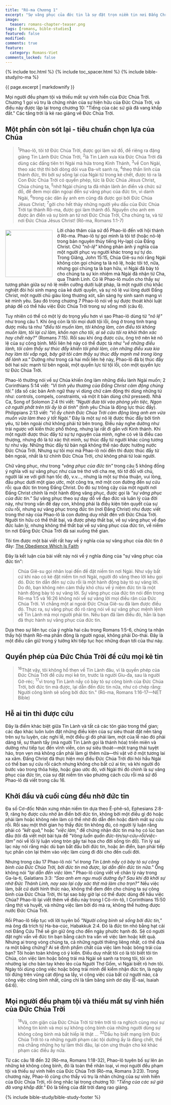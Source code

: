 ```yaml
---
title: "Rô-ma Chương 1"
excerpt: "Sự vâng phục của đức tin là sự đặt trọn niềm tin nơi Đấng Christ để nhận sự cứu rỗi. Bất cứ ai tin thì được cứu. Tin Lành của Đức Chúa Trời khởi đầu và kết cuộc trong đức tin."
image: 
  teaser: romans-chapter-teaser.png
tags: [romans, bible-studies]
featured: false
modified:
comments: true
feature:
  category: Romans-Viet
comments_locked: false
---
```


{% include toc.html %}
{% include toc_spacer.html %}
{% include bible-study/ro-ma %}

{{ page.excerpt | markdownify }}

Mọi người đều phạm tội và thiếu mất sự vinh hiển của Đức Chúa Trời. Chương 1 gọi vũ trụ là chứng nhân của sự hiện hữu của Đức Chúa Trời, và điều này được lập lại trong chương 10: "Tiếng của các sứ giả đã vang khắp đất." Các tầng trời là kẻ rao giảng về Đức Chúa Trời.


## Một phần còn sót lại - tiêu chuẩn chọn lựa của Chúa

> <sup>1</sup>Phao-lô, tôi tớ Đức Chúa Trời, được gọi làm sứ đồ, để riêng ra đặng giảng Tin Lành Đức Chúa Trời, <sup>2</sup>là Tin Lành xưa kia Đức Chúa Trời đã dùng các đấng tiên tri Ngài mà hứa trong Kinh Thánh, <sup>3</sup>về Con Ngài, theo xác thịt thì bởi dòng dõi vua Đa-vít sanh ra, <sup>4</sup>theo thần linh của thánh đức, thì bởi sự sống lại của Ngài từ trong kẻ chết, được tỏ ra là Con Đức Chúa Trời có quyền phép, tức là Đức Chúa Jêsus Christ, Chúa chúng ta, <sup>5</sup>nhờ Ngài chúng ta đã nhận lãnh ân điển và chức sứ đồ, để đem mọi dân ngoại đến sự vâng phục của đức tin, vì danh Ngài, <sup>6</sup>trong các dân ấy anh em cũng đã được gọi bởi Đức Chúa Jêsus Christ; <sup>7</sup>gởi cho hết thảy những người yêu dấu của Đức Chúa Trời tại thành Rô-ma, được gọi làm thánh đồ. Nguyền cho anh em được ân điển và sự bình an từ nơi Đức Chúa Trời, Cha chúng ta, và từ nơi Đức Chúa Jêsus Christ! (Rô-ma, Romans 1:1-7)

<div>
<p>
<img alt src="{{ site.url }}/assets/images/no-condemnation.jpg" style="border: 0px none; margin: 7px 15px 0px 0px; max-width: 100%; height: 148px; padding: 0px; float: left;">
Lời chào thăm của sứ đồ Phao-lô đến với hội thánh ở Rô-ma. Phao-lô tự gọi mình là tôi tớ (hoặc nô-lệ trong bản nguyên thủy tiếng Hy-lạp) của Đấng Christ. Chữ <span style="font-style: italic;">"nô-lệ"</span> không phản ảnh ý nghĩa của một người phục vụ người khác trong sự tự do. Trong Giăng, John 15:15, Chúa Giê-su nói rằng Ngài không còn gọi chúng ta là nô lệ, hoặc tôi tớ, nữa, nhưng gọi chúng ta là bạn hữu, vì Ngài đã bày tỏ cho chúng ta sự kín nhiệm mà Ngài đã nhận từ Cha, qua Thánh Linh. Có lẽ Phao-lô muốn cho thấy sự tương phản giữa sự nô lệ miễn cưỡng dưới luật pháp, là một người chủ khắc nghiệt đòi hỏi sinh mạng của kẻ dưới quyền, và sự nô lệ vui lòng dưới Đấng Christ, một người chủ giàu lòng thương xót, sẵn sàng hy sinh sanh mạng vì kẻ mình yêu. Sau đó trong chương 7 Phao-lô nói về sự được thoát khỏi luật pháp để có thể hầu việc Đức Chúa Trời trong sự sống mới (câu 6).
</p>
</div>

Tuy nhiên có thể có một lý do trọng yếu hơn vì sao Phao-lô dùng từ <span style="font-style: italic;">"nô lệ"</span> như trong câu 1. Khi ông còn là tôi mọi dưới tội lỗi, ông ở trong tình trạng được miêu tả như <span style="font-style: italic;">"điều tôi muốn làm, tôi không làm, còn điều tôi không muốn làm, tôi lại cứ làm, khốn nạn cho tôi, ai sẽ cứu tôi ra khỏi thân xác hay chết này?"</span> (Romans 7:15). Rồi sau khi ông được cứu, ông trở nên kẻ nô lệ của sự công bình. Mối liên hệ này có thể được tả như <span style="font-style: italic;">"về những điều lành, tôi cảm thấy sự thúc đẩy khiến tôi phải làm, còn những điều xưa kia hay làm tôi vấp ngã, bây giờ tôi cảm thấy sự thúc đẩy mạnh mẽ trong lòng để lánh xa."</span> Dường như trong cả hai mối liên hệ này, Phao-lô đã bị thúc đẩy bởi hai sức mạnh từ bên ngoài, một quyền lực từ tội lỗi, còn một quyền lực từ Đức Chúa Trời.

Phao-lô thường nói về sự Chúa khiến ông làm những điều lành Ngài muốn; 2 Corinthians 5:14 viết: <span style="font-style: italic;">"Vì tình yêu thương của Đấng Christ cảm động chúng tôi."</span> (đa số các bản Anh ngữ thay vì dùng chữ cảm động thì dùng những từ như: controls, compels, constraints, và một ít bản dùng chữ pressed). Nhã Ca, Song of Solomon 2:4 thì viết: <span style="font-style: italic;">"Người đưa tôi vào phòng yến tiệc, Ngọn cờ người phất trên tôi ấy là ái tình"</span> (tình yêu Chúa là động lực thúc đẩy). Philippians 2:13 viết: <span style="font-style: italic;">"Vì ấy chính Đức Chúa Trời cảm động lòng anh em vừa muốn vừa làm theo ý tốt Ngài."</span> Đây là một sự nô lệ được thúc đẩy bởi tình yêu, từ bên ngoài chứ không phải từ bên trong. Điều này nghe dường như trái ngược với kiến thức phổ thông, nhưng lại rất đi gần với Kinh thánh. Khi một người được thúc đẩy từ sự tự nguyện của mình, nghe có vẻ là điều cao thượng, nhưng đó là từ xác thịt mình, sự thúc đẩy từ người khác cũng tương tự như vậy. Những thúc đẩy từ bản ngã không thể nào được hưởng nước Đức Chúa Trời. Nhưng sự tôi mọi mà Phao-lô nói đến thì được thúc đẩy từ bên ngoài, nhất là từ chính Đức Chúa Trời, chứ không phải từ loài người.

Chữ vâng phục, như trong <span style="font-style: italic;">"vâng phục của đức tin"</span> trong câu 5 không đồng ý nghĩa với sự vâng phục như của trẻ thơ với cha mẹ, tôi tớ đối với chủ, người lái xe với giới hạn tốc độ, v.v..., nhưng là một sự thỏa thuận, vui lòng, đầu phục dưới một giao ước, một công tra, mở một con đường đến sự cứu rỗi: qua đức tin trong Đấng Christ. Do đó sự trông cậy của một người nơi Đấng Christ chính là một hành động vâng phục, được gọi là <span style="font-style: italic;">"sự vâng phục của đức tin."</span> Sự vâng phục theo sự dạy dỗ về đạo đức và luân lý của đời này, như trong vấn đề dạy con, không phải là điều kiện tiên quyết của sự cứu rỗi, nhưng sự vâng phục trong đức tin (nơi Đấng Christ) như được viết trong thơ này của Phao-lô là con đường duy nhất đến với Đức Chúa Trời. Người tín hữu có thể thất bại, và được phép thất bại, về sự vâng phục về đạo đức luân lý, nhưng không thể thất bại về sự vâng phục của đức tin, về niềm tin nơi Đấng Đức Chúa Trời đã sai xuống thế gian.

Tôi tìm được một bài viết rất hay về ý nghĩa của sự vâng phục của đức tin ở đây: <a href="http://www.faithalone.org/magazine/y1993/93july3.html" target="_blank"><u>The Obedience Which Is Faith</u></a>

Đây là kết luận của bài viết này nói về ý nghĩa đúng của "sự vâng phục của đức tin":

> Chúa Giê-su gọi nhân loại đến để đặt niềm tin nơi Ngài. Như vậy bất cứ khi nào có kẻ đặt niềm tin nơi Ngài, người đó vâng theo lời kêu gọi đó. Đức tin dẫn đến sự cứu rỗi là một hành động bày tỏ sự vâng lời. Do đó, bạn không nên cảm thấy khó chịu về ý niệm đức tin là một hành động bày tỏ sự vâng lời. Sự vâng phục của đức tin nói đến trong Rô-ma 1:5 và 16:26 không nói về sự vâng lời mọi điều răn của Đức Chúa Trời. Vì chẳng một ai ngoài Đức Chúa Giê-su đã làm được điều đó. Thực ra, sự vâng phục đó rõ ràng nói về sự vâng phục mệnh lệnh về Tin Lành mà mọi người phải tin. Nếu bạn đã làm điều đó, hẳn là bạn đã thực hành sự vâng phục của đức tin.
 
Dựa theo sự liên tục của ý nghĩa hai câu trong Romans 1:5-6, chúng ta nhận thấy hội thánh Rô-ma phần đông là người ngoại, không phải Do-thái. Đây là một điều cần giữ trong ý tưởng khi tiếp tục học những đoạn tới của thư này.  

## Quyền phép của Đức Chúa Trời để cứu mọi kẻ tin

> <sup>16</sup>Thật vậy, tôi không hổ thẹn về Tin Lành đâu, vì là quyền phép của Đức Chúa Trời để cứu mọi kẻ tin, trước là người Giu-đa, sau là người Gờ-réc; <sup>17</sup>vì trong Tin Lành nầy có bày tỏ sự công bình của Đức Chúa Trời, bởi đức tin mà được, lại dẫn đến đức tin nữa, như có chép rằng: Người công bình sẽ sống bởi đức tin." (Rô-ma, Romans 1:16-17—NET Bible)

## Hễ ai tin thì được cứu

Đây là điểm khác biệt giữa Tin Lành và tất cả các tôn giáo trong thế gian; các đạo khác luôn luôn đặt những điều kiện của sự siêu thoát đặt nền tảng trên sự tu luyện, các nghi lễ, một điều gì đó phải làm, một của lễ nào đó phải dâng tế, sự thanh tẩy (mà người Tin Lành gọi là thánh hóa) triền miên và dường như tiếp tục đến vĩnh viễn, còn sự siêu thoát—một trạng thái tuyệt hảo, trọn vẹn mà không cần phải làm gì thêm nữa—thì vật vờ ở một tương lai xa xăm. Đấng Christ đã thực hiện mọi điều Đức Chúa Trời đòi hỏi hầu Ngài có thể ban sự cứu rỗi cách nhưng không cho bất cứ ai tin; và khi người đó bước vào trong thỏa hiệp, hoặc giao ước đó, với Ngài thì đó chính là sự vâng phục của đức tin, của sự đặt niềm tin vào phương cách cứu rỗi mà sứ đồ Phao-lô đã viết trong câu 16.

## Khởi đầu và cuối cùng đều nhờ đức tin

Đa số Cơ-đốc Nhân xưng nhận niềm tin dựa theo Ê-phê-sô, Ephesians 2:8-9, răng họ được cứu nhờ ân điển bởi đức tin, không bởi một điều gì đó hoặc phải làm hoặc không nên làm có thể nhờ đó dẫn đến hoặc đánh mất sự cứu rỗi. Rồi sau một thời gian họ thấy đức tin không đủ, có người lý luận rằng phải có <span style="font-style: italic;">"kết quả,"</span> hoặc <span style="font-style: italic;">"việc làm,"</span> để chứng nhận đức tin mà họ có lúc ban đầu (tôi đã viết một bài tựa đề <span style="font-style: italic;">"Vòng luẩn quẩn đức-tin/sự-cứu-rỗi/việc-làm"</span> nói về lối lý luận vòng tròn gây tai họa cho đời sống tín đồ). Tín lý sai lạc này nói rằng mặc dù bạn bắt đầu bởi đức tin, hoặc ân điển, bạn phải tiếp tục phần còn lại thêm vào việc làm cùng đi đôi cho đến cuối đời.

Nhưng trong câu 17 Phao-lô nói <span style="font-style: italic;">"vì trong Tin Lành nầy có bày tỏ sự công bình của Đức Chúa Trời, bởi đức tin mà được, lại dẫn đến đức tin nữa."</span> Ông không nói <span style="font-style: italic;">"lại dẫn đến việc làm."</span> Phao-lô cũng viết về chân lý này trong Ga-la-ti, Galatians 3:3: <span style="font-style: italic;">"Sao anh em ngu muội dường ấy? Sau khi đã khởi sự nhờ Đức Thánh Linh, nay sao lại cậy xác thịt mà làm cho trọn?"</span> Nếu việc làm, bất cứ dưới hình thức nào, không thể đem đến cho chúng ta sự công bình của Đức Chúa Trời, thì tại sao bây giờ lại có thể được dùng để hầu việc Chúa? Phao-lô lại viết thêm về điều này trong I Cô-rin-tô, I Corinthians 15:50 rằng thịt và huyết, và những việc làm bởi đó mà ra, không thể hưởng được nước Đức Chúa Trời.

Rồi Phao-lô tiếp tục với lời tuyên bố <span style="font-style: italic;">"Người công bình sẽ sống bởi đức tin,"</span> mà ông đã trích từ Ha-ba-cúc, Habakkuk 2:4. Đó là đức tin nhỏ bằng hạt cải nơi Đấng Cứu Thế sẽ gìn giữ ông cho đến ngày phước hạnh đó. Sẽ có người đặt nghi vấn về đức tin bạn bằng cách tra vấn về việc làm hoặc kết quả. Nhưng ai trong vòng chúng ta, cả những người thiêng liêng nhất, có thể đưa ra một bằng chứng? Ai sẽ định phẩm chất của việc làm hoặc bông trái của bạn? Tôi hoàn toàn không có ý kiến. Điều duy nhất tôi có là tôi biết tôi tin Chúa, còn việc làm hoặc bông trái mà Ngài sẽ sanh ra trong tôi, tôi xin nhường lại cho bàn tay khéo léo của Người Thợ Gốm, vì Ngài biết rõ hơn tôi. Ngày tôi dùng công việc hoặc bông trái mình để kiểm nhận đức tin, là ngày tôi đứng trên vũng cát động sa lầy, vì công việc của bất cứ người nào, cả công việc công bình nhất, cũng chỉ là tấm băng sinh dơ dáy (Ê-sai, Isaiah 64:6).

## Mọi người đều phạm tội và thiếu mất sự vinh hiển của Đức Chúa Trời

> <sup>18</sup>Vả, cơn giận của Đức Chúa Trời từ trên trời tỏ ra nghịch cùng mọi sự không tin kính và mọi sự không công bình của những người dùng sự không công bình mà bắt hiếp lẽ thật ... <sup>32</sup>Dầu họ biết mạng lịnh Đức Chúa Trời tỏ ra những người phạm các tội dường ấy là đáng chết, thế mà chẳng những họ tự làm thôi đâu, lại còn ưng thuận cho kẻ khác phạm các điều ấy nữa.

Từ các câu 18 đến 32 (Rô-ma, Romans 1:18-32), Phao-lô tuyên bố sự lên án những kẻ không công bình, đó là toàn thể nhân loại, vì mọi người đều phạm tội và thiếu sự vinh hiển của Đức Chúa Trời (Rô-ma, Romans 3:23). Trong chương này, Phao-lô cũng cho thấy vũ trụ là nhân chứng của sự vinh hiển của Đức Chúa Trời, rồi ông nhắc lại trong chương 10: <span style="font-style: italic;">"Tiếng của các sứ giả đã vang khắp đất."</span> Đó là tiếng của đất trời đang rao giảng.

{% include bible-study/bible-study-footer %}

